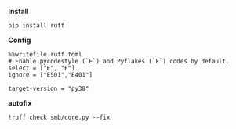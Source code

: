 
__Install__

    pip install ruff

__Config__

    %%writefile ruff.toml
    # Enable pycodestyle (`E`) and Pyflakes (`F`) codes by default.
    select = ["E", "F"]
    ignore = ["E501","E401"]

    target-version = "py38"

__autofix__

    !ruff check smb/core.py --fix